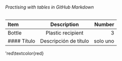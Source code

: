 ###### Practising with tables in GitHub Markdown

| Item | Description | Number |
|:--- | :---: | ---: |
| Bottle | Plastic recipient | 3 |    
|#### Título | Descripción de título | solo uno|

<!-- F:  2020-01-01 23   --> 
'red\textcolor{red}   




